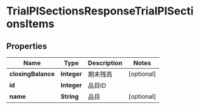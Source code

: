 

# TrialPlSectionsResponseTrialPlSectionsItems


## Properties

| Name | Type | Description | Notes |
|------------ | ------------- | ------------- | -------------|
|**closingBalance** | **Integer** | 期末残高 |  [optional] |
|**id** | **Integer** | 品目ID |  |
|**name** | **String** | 品目 |  [optional] |



